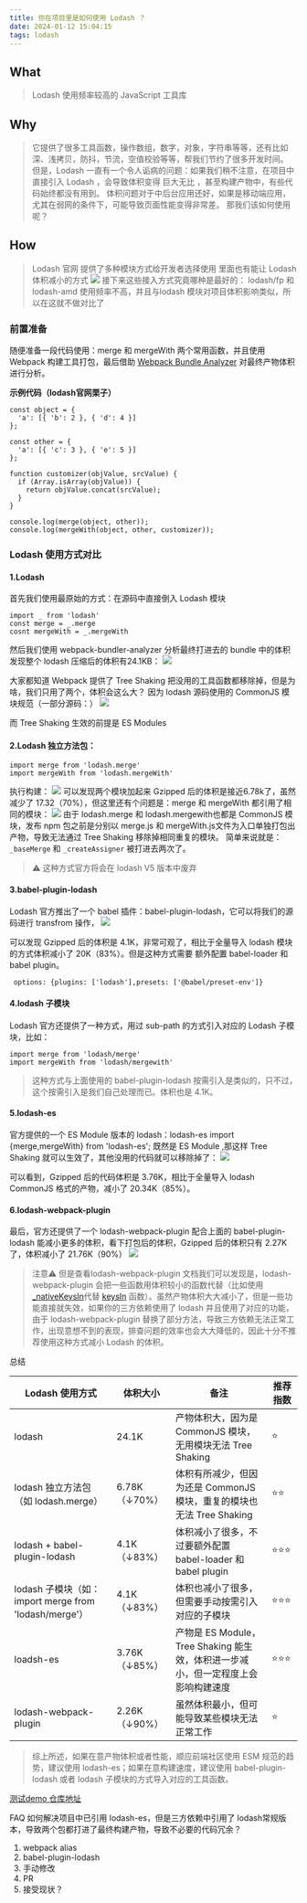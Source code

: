 ```yaml
---
title: 你在项目里是如何使用 Lodash ？
date: 2024-01-12 15:04:15
tags: lodash
---
```


## What
> Lodash 使用频率较高的 JavaScript 工具库
## Why 
> 它提供了很多工具函数，操作数组，数字，对象，字符串等等，还有比如深、浅拷贝，防抖，节流，空值校验等等，帮我们节约了很多开发时间。
> 但是，Lodash 一直有一个令人诟病的问题：如果我们稍不注意，在项目中直接引入 Lodash ，会导致体积变得 巨大无比 ，甚至构建产物中，有些代码始终都没有用到。 体积问题对于中后台应用还好，如果是移动端应用，尤其在弱网的条件下，可能导致页面性能变得非常差。
> 那我们该如何使用呢？

<!-- more -->

## How
> Lodash 官网 提供了多种模块方式给开发者选择使用 里面也有能让 Lodash 体积减小的方式
![](https://raw.githubusercontent.com/dylanass/blog-image/main/1.png?10)
接下来这些接入方式究竟哪种是最好的：
> lodash/fp 和 lodash-amd 使用频率不高，并且与lodash 模块对项目体积影响类似，所以在这就不做对比了

### 前置准备
随便准备一段代码使用：merge 和 mergeWith 两个常用函数，并且使用 Webpack 构建工具打包，最后借助 [Webpack Bundle Analyzer](https://www.npmjs.com/package/webpack-bundle-analyzer?spm=ata.21736010.0.0.190f51dcWg6axf) 对最终产物体积进行分析。

**示例代码（lodash官网栗子）** 
```
const object = {
  'a': [{ 'b': 2 }, { 'd': 4 }]
};

const other = {
  'a': [{ 'c': 3 }, { 'e': 5 }]
};

function customizer(objValue, srcValue) {
  if (Array.isArray(objValue)) {
    return objValue.concat(srcValue);
  }
}

console.log(merge(object, other));
console.log(mergeWith(object, other, customizer));
```

### Lodash 使用方式对比
#### 1.Lodash 
首先我们使用最原始的方式：在源码中直接倒入 Lodash 模块
```
import _ from 'lodash'
const merge = _.merge
cosnt mergeWith = _.mergeWith
```
然后我们使用 webpack-bundler-analyzer  分析最终打进去的 bundle 中的体积
发现整个 lodash 压缩后的体积有24.1KB：
![](https://raw.githubusercontent.com/dylanass/blog-image/main/2.png)


大家都知道 Webpack 提供了 Tree Shaking 把没用的工具函数都移除掉，但是为啥，我们只用了两个，体积会这么大？
因为 lodash 源码使用的 CommonJS 模块规范（一部分源码：）
![](https://raw.githubusercontent.com/dylanass/blog-image/main/3.png)

而 Tree Shaking 生效的前提是 ES Modules

#### 2.Lodash 独立方法包：
```
import merge from 'lodash.merge'
import mergeWith from 'lodash.mergeWith'
```
执行构建：
![](https://raw.githubusercontent.com/dylanass/blog-image/main/4.png)
可以发现两个模块加起来 Gzipped 后的体积是接近6.78k了，虽然减少了 17.32（70%），但这里还有个问题是：merge 和 mergeWith 都引用了相同的模块：
![](https://raw.githubusercontent.com/dylanass/blog-image/main/5.png)
由于 lodash.merge 和 lodash.mergewith也都是 CommonJS 模块，发布 npm 包之前是分别以 merge.js 和 mergeWith.js文件为入口单独打包出产物，导致无法通过 Tree Shaking 移除掉相同重复的模块。
简单来说就是：`_baseMerge` 和 `_createAssigner` 被打进去两次了。
> ⚠️ 这种方式官方将会在 lodash V5 版本中废弃
#### 3.babel-plugin-lodash
Lodash 官方推出了一个 babel 插件：babel-plugin-lodash，它可以将我们的源码进行 transfrom 操作，
![](https://github.com/dylanass/blog-image/blob/main/6.png)

可以发现 Gzipped 后的体积是 4.1K，非常可观了，相比于全量导入 lodash 模块的方式体积减小了 20K（83%）。但是这种方式需要 额外配置 babel-loader 和 babel plugin。
```
 options: {plugins: ['lodash'],presets: ['@babel/preset-env']}
```
#### 4.lodash 子模块
Lodash 官方还提供了一种方式，用过 sub-path 的方式引入对应的 Lodash 子模块，比如：
```
import merge from 'lodash/merge'
import mergeWith from 'lodash/mergewith'
```
> 这种方式与上面使用的 babel-plugin-lodash 按需引入是类似的，只不过，这个按需引入是我们自己处理而已。体积也是 4.1K。
#### 5.lodash-es
官方提供的一个 ES Module 版本的 lodash：lodash-es
import {merge,mergeWith} from 'lodash-es';
既然是 ES Module ,那这样 Tree Shaking 就可以生效了，其他没用的代码就可以移除掉了：
![](https://raw.githubusercontent.com/dylanass/blog-image/main/7.png)

可以看到，Gzipped 后的代码体积是 3.76K，相比于全量导入 lodash CommonJS 格式的产物，减小了 20.34K（85%）。
#### 6.lodash-webpack-plugin
最后，官方还提供了一个 lodash-webpack-plugin 配合上面的 babel-plugin-lodash 能减小更多的体积，看下打包后的体积，Gzipped 后的体积只有 2.27K 了，体积减小了 21.76K（90%）
![](https://github.com/dylanass/blog-image/blob/main/8.png)


> 注意⚠️
但是查看lodash-webpack-plugin 文档我们可以发现是，lodash-webpack-plugin 会把一些函数用体积较小的函数代替（比如使用 [_nativeKeysIn]()代替 [keysIn](https://www.npmjs.com/package/lodash?activeTab=code) 函数）。虽然产物体积大大减小了，但是一些功能直接就失效，如果你的三方依赖使用了 lodash 并且使用了对应的功能，由于 lodash-webpack-plugin 替换了部分方法，导致三方依赖无法正常工作，出现意想不到的表现，排查问题的效率也会大大降低的，因此十分不推荐使用这种方式减小 Lodash 的体积。

总结

|  Lodash 使用方式   | 体积大小  | 备注 | 推荐指数| 
|        ----      | ----  |  ----  | ----  |  
| lodash  | 24.1K | 产物体积大，因为是 CommonJS 模块，无用模块无法 Tree Shaking | ⭐️ |
| lodash 独立方法包（如 lodash.merge）| 6.78K（↓70%）|	体积有所减少，但因为还是 CommonJS 模块，重复的模块也无法 Tree Shaking	| ⭐️⭐️ |
| lodash + babel-plugin-lodash |	4.1K（↓83%）|	体积减小了很多，不过要额外配置 babel-loader 和 babel plugin |	⭐️⭐️⭐️ |
|lodash 子模块（如：import merge from 'lodash/merge'）|	4.1K（↓83%）|	体积也减小了很多，但需要手动按需引入对应的子模块	|⭐️⭐️⭐️|
|loadsh-es	|3.76K（↓85%）|	产物是 ES Module，Tree Shaking 能生效，体积进一步减小，但一定程度上会影响构建速度	|⭐️⭐️⭐️|
|lodash-webpack-plugin|	2.26K（↓90%）|	虽然体积最小，但可能导致某些模块无法正常工作|	⭐️|

> 综上所述，如果在意产物体积或者性能，顺应前端社区使用 ESM 规范的趋势，建议使用 lodash-es；如果在意构建速度，建议使用 babel-plugin-lodash 或者 lodash 子模块的方式导入对应的工具函数。

[测试demo 仓库地址](https://github.com/dylanass/lodash-test)

FAQ
如何解决项目中已引用 lodash-es，但是三方依赖中引用了 lodash常规版本，导致两个包都打进了最终构建产物，导致不必要的代码冗余？

1. webpack alias 
2. babel-plugin-lodash 
3. 手动修改
4. PR
5. 接受现状？
